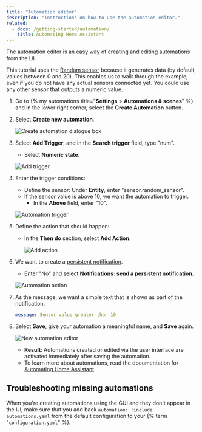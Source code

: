 ```yaml
---
title: "Automation editor"
description: "Instructions on how to use the automation editor."
related:
  - docs: /getting-started/automation/
    title: Automating Home Assistant
---
```


The automation editor is an easy way of creating and editing automations from the UI.

This tutorial uses the [Random sensor](/integrations/random#sensor) because it generates data (by default, values between 0 and 20). This enables us to walk through the example, even if you do not have any actual sensors connected yet. You could use any other sensor that outputs a numeric value.

1. Go to {% my automations title="**Settings** > **Automations & scenes**" %} and in the lower right corner, select the **Create Automation** button.
2. Select **Create new automation**.

    ![Create automation dialogue box](/images/docs/automation-editor/create-automation.png)

3. Select **Add Trigger**, and in the **Search trigger** field, type "num".
   - Select **Numeric state**.

    ![Add trigger](/images/docs/automation-editor/add-trigger-to-automation.png)

4. Enter the trigger conditions:
   - Define the sensor: Under **Entity**, enter "sensor.random_sensor".
   - If the sensor value is above 10, we want the automation to trigger.
     - In the **Above** field, enter "10".

    ![Automation trigger](/images/docs/automation-editor/new-trigger.png)

5. Define the action that should happen:
   - In the **Then do** section, select **Add Action**.

     ![Add action](/images/docs/automation-editor/add_action.png)

6. We want to create a [persistent notification](/integrations/persistent_notification/).
   - Enter "No" and select **Notifications: send a persistent notification**.

    ![Automation action](/images/docs/automation-editor/send-notification.png)

7. As the message, we want a simple text that is shown as part of the notification.

    ```yaml
    message: Sensor value greater than 10
    ```

8. Select **Save**, give your automation a meaningful name, and **Save** again.

    ![New automation editor](/images/docs/automation-editor/new-automation.png)

    - **Result**: Automations created or edited via the user interface are activated immediately after saving the automation.
    - To learn more about automations, read the documentation for [Automating Home Assistant](/getting-started/automation/).

## Troubleshooting missing automations

When you're creating automations using the GUI and they don't appear in the UI, make sure that you add back `automation: !include automations.yaml` from the default configuration to your {% term "`configuration.yaml`" %}.
